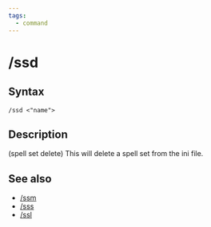 ```yaml
---
tags:
  - command
---
```


# /ssd

## Syntax

<!--cmd-syntax-start-->
```eqcommand
/ssd <"name">
```
<!--cmd-syntax-end-->

## Description

<!--cmd-desc-start-->
(spell set delete) This will delete a spell set from the ini file.
<!--cmd-desc-end-->

## See also

- [/ssm](cmd-ssm.md)
- [/sss](cmd-sss.md)
- [/ssl](cmd-ssl.md)